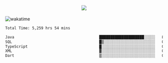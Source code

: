 <h1 align="center">
  <img src="https://readme-typing-svg.herokuapp.com/?font=Righteous&size=35&center=true&vCenter=true&width=500&height=70&duration=4000&lines=Hi!+%F0%9F%91%8B+I%27m+Ali%20Osman!;" />
</h1>


![wakatime](https://wakatime.com/share/@aliosmanoktar/3a8ffe71-6da4-4964-913b-2f09afbe53bf.svg?cache=none)
<!--START_SECTION:waka-->

```txt
Total Time: 5,259 hrs 54 mins

Java                                      ████████████████████░░░░░   80.55 %
SQL                                       █▒░░░░░░░░░░░░░░░░░░░░░░░   05.46 %
TypeScript                                █░░░░░░░░░░░░░░░░░░░░░░░░   04.39 %
XML                                       ▓░░░░░░░░░░░░░░░░░░░░░░░░   02.17 %
Dart                                      ▒░░░░░░░░░░░░░░░░░░░░░░░░   01.32 %
```

<!--END_SECTION:waka-->


